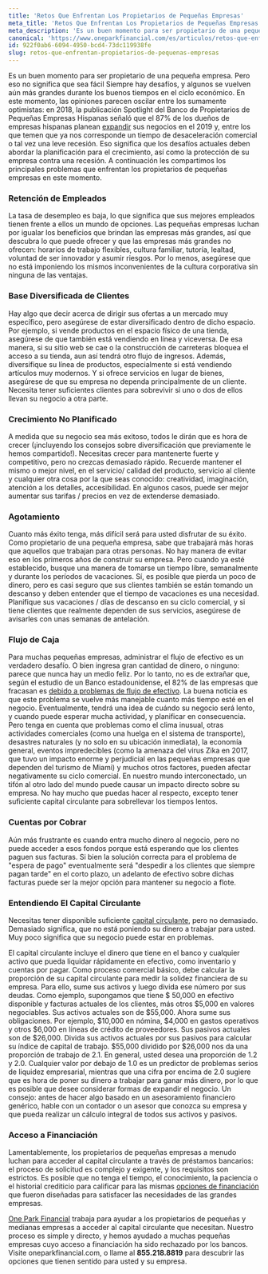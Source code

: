 ```yaml
---
title: 'Retos Que Enfrentan Los Propietarios de Pequeñas Empresas'
meta_title: 'Retos Que Enfrentan Los Propietarios de Pequeñas Empresas'
meta_description: 'Es un buen momento para ser propietario de una pequeña empresa. Pero eso no significa que sea fácil Siempre hay desafíos, y algunos se vuelven aún más grandes durante los buenos tiempos en el ciclo económico.'
canonical: 'https://www.oneparkfinancial.com/es/articulos/retos-que-enfrentan-propietarios-de-pequenas-empresas'
id: 922f0ab6-6094-4950-bcd4-73dc119938fe
slug: retos-que-enfrentan-propietarios-de-pequenas-empresas
---
```

Es un buen momento para ser propietario de una pequeña empresa. Pero eso no significa que sea fácil Siempre hay desafíos, y algunos se vuelven aún más grandes durante los buenos tiempos en el ciclo económico. En este momento, las opiniones parecen oscilar entre los sumamente optimistas: en 2018, la publicación Spotlight del Banco de Propietarios de Pequeñas Empresas Hispanas señaló que el 87% de los dueños de empresas hispanas planean [expandir](https://smallbiztrends.com/2019/03/hispanic-entrepreneurs.html) sus negocios en el 2019  y, entre los que temen que ya nos corresponde un tiempo de desaceleración comercial o tal vez una leve recesión. Eso significa que los desafíos actuales deben abordar la planificación para el crecimiento, así como la protección de su empresa contra una recesión. A continuación les compartimos los principales problemas que enfrentan los propietarios de pequeñas empresas en este momento. 

### Retención de Empleados

La tasa de desempleo es baja, lo que significa que sus mejores empleados tienen frente a ellos un mundo de opciones. Las pequeñas empresas luchan por igualar los beneficios que brindan las empresas más grandes, así que descubra lo que puede ofrecer y que las empresas más grandes no ofrecen: horarios de trabajo flexibles, cultura familiar, tutoría, lealtad, voluntad de ser innovador y asumir riesgos. Por lo menos, asegúrese que no está imponiendo los mismos inconvenientes de la cultura corporativa sin ninguna de las ventajas.

### Base Diversificada de Clientes

Hay algo que decir acerca de dirigir sus ofertas a un mercado muy específico, pero asegúrese de estar diversificado dentro de dicho espacio. Por ejemplo, si vende productos en el espacio físico de una tienda, asegúrese de que también está vendiendo en línea y viceversa. De esa manera, si su sitio web se cae o la construcción de carreteras bloquea el acceso a su tienda, aun así tendrá otro flujo de ingresos. Además, diversifique su línea de productos, especialmente si está vendiendo artículos muy modernos. Y si ofrece servicios en lugar de bienes, asegúrese de que su empresa no dependa principalmente de un cliente. Necesita tener suficientes clientes para sobrevivir si uno o dos de ellos llevan su negocio a otra parte. 

### Crecimiento No Planificado

A medida que su negocio sea más exitoso, todos le dirán que es hora de crecer (¡incluyendo los consejos sobre diversificación que previamente le hemos compartido!). Necesitas crecer para mantenerte fuerte y competitivo, pero no crezcas demasiado rápido. Recuerde mantener el mismo o mejor nivel, en el servicio/ calidad del producto, servicio al cliente y cualquier otra cosa por la que seas conocido: creatividad, imaginación, atención a los detalles, accesibilidad. En algunos casos, puede ser mejor aumentar sus tarifas / precios en vez de extenderse demasiado. 

### Agotamiento

Cuanto más éxito tenga, más difícil será para usted disfrutar de su éxito. Como propietario de una pequeña empresa, sabe que trabajará más horas que aquellos que trabajan para otras personas. No hay manera de evitar eso en los primeros años de construir su empresa. Pero cuando ya esté establecido, busque una manera de tomarse un tiempo libre, semanalmente y durante los períodos de vacaciones. Sí, es posible que pierda un poco de dinero, pero es casi seguro que sus clientes también se están tomando un descanso y deben entender que el tiempo de vacaciones es una necesidad. Planifique sus vacaciones / días de descanso en su ciclo comercial, y si tiene clientes que realmente dependen de sus servicios, asegúrese de avisarles con unas semanas de antelación. 

### Flujo de Caja

Para muchas pequeñas empresas, administrar el flujo de efectivo es un verdadero desafío. O bien ingresa gran cantidad de dinero, o ninguno: parece que nunca hay un medio feliz. Por lo tanto, no es de extrañar que, según el estudio  de un Banco estadounidense, el 82% de las empresas que fracasan es  [debido a problemas de flujo de efectivo](https://www.entrepreneur.com/article/187366). La buena noticia es que este problema se vuelve más manejable cuanto más tiempo esté en el negocio. Eventualmente, tendrá una idea de cuándo su negocio será lento, y cuando puede esperar mucha actividad, y planificar en consecuencia. Pero tenga en cuenta que problemas como el clima inusual, otras actividades comerciales (como una huelga en el sistema de transporte), desastres naturales (y no solo en su ubicación inmediata), la economía general, eventos impredecibles (como la amenaza del virus Zika en 2017, que tuvo un impacto enorme y perjudicial en las pequeñas empresas que dependen del turismo de Miami) y muchos otros factores, pueden afectar negativamente su ciclo comercial. En nuestro mundo interconectado, un tifón al otro lado del mundo puede causar un impacto directo sobre su empresa. No hay mucho que puedas hacer al respecto, excepto tener suficiente capital circulante para sobrellevar los tiempos lentos. 

### Cuentas por Cobrar

Aún más frustrante es cuando entra mucho dinero al negocio, pero no puede acceder a esos fondos porque está esperando que los clientes paguen sus facturas. Si bien la solución correcta para el problema de "espera de pago" eventualmente será "despedir a los clientes que siempre pagan tarde" en el corto plazo, un adelanto de efectivo sobre dichas facturas puede ser la mejor opción para mantener su negocio a flote. 

### Entendiendo El Capital Circulante

Necesitas tener disponible suficiente [capital circulante](https://www.oneparkfinancial.com/es/articulos/el-capital-circulante-es-importante-para-una-pequena-empresa), pero no demasiado. Demasiado significa, que no está poniendo su dinero a trabajar para usted. Muy poco significa que su negocio puede estar en problemas. 

El capital circulante incluye el dinero que tiene en el banco y cualquier activo que pueda liquidar rápidamente en efectivo, como inventario y cuentas por pagar. Como proceso comercial básico, debe calcular la proporción de su capital circulante para medir la solidez financiera de su empresa. Para ello, sume sus activos y luego divida ese número por sus deudas. Como ejemplo, supongamos que tiene $ 50,000 en efectivo disponible y facturas actuales de los clientes, más otros $5,000 en valores negociables. Sus activos actuales son de $55,000. Ahora sume sus obligaciones. Por ejemplo, $10,000 en nómina, $4,000 en gastos operativos y otros $6,000 en líneas de crédito de proveedores. Sus pasivos actuales son de $26,000. Divida sus activos actuales por sus pasivos para calcular su índice de capital de trabajo. $55,000 dividido por $26,000 nos da una proporción de trabajo de 2.1. En general, usted desea una proporción de 1.2 y 2.0. Cualquier valor por debajo de 1.0 es un predictor de problemas serios de liquidez empresarial, mientras que una cifra por encima de 2.0 sugiere que es hora de poner su dinero a trabajar para ganar más dinero, por lo que es posible que desee considerar formas de expandir el negocio. Un consejo: antes de hacer algo basado en un asesoramiento financiero genérico, hable con un contador o un asesor que conozca su empresa y que pueda realizar un cálculo integral de todos sus activos y pasivos.

### Acceso a Financiación

Lamentablemente, los propietarios de pequeñas empresas a menudo luchan para acceder al capital circulante a través de préstamos bancarios: el proceso de solicitud es complejo y exigente, y los requisitos son estrictos. Es posible que no tenga el tiempo, el conocimiento, la paciencia o el historial crediticio para calificar para las mismas [opciones de financiación](https://www.oneparkfinancial.com/es/preaprob) que fueron diseñadas para satisfacer las necesidades de las grandes empresas. 

[One Park Financial](https://www.oneparkfinancial.com/es/) trabaja para ayudar a los propietarios de pequeñas y medianas empresas a acceder al capital circulante que necesitan. Nuestro proceso es simple y directo, y hemos ayudado a muchas pequeñas empresas cuyo acceso a financiación ha sido rechazado por los bancos. Visite oneparkfinancial.com, o llame al **855.218.8819** para descubrir las opciones que tienen sentido para usted y su empresa.